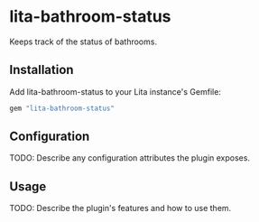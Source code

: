 # lita-bathroom-status

Keeps track of the status of bathrooms.

## Installation

Add lita-bathroom-status to your Lita instance's Gemfile:

``` ruby
gem "lita-bathroom-status"
```

## Configuration

TODO: Describe any configuration attributes the plugin exposes.

## Usage

TODO: Describe the plugin's features and how to use them.

